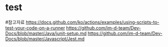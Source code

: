 # test


#참고자료
https://docs.github.com/ko/actions/examples/using-scripts-to-test-your-code-on-a-runner
https://github.com/im-d-team/Dev-Docs/blob/master/Java/junit-setup.md
https://github.com/im-d-team/Dev-Docs/blob/master/Javascript/Jest.md
